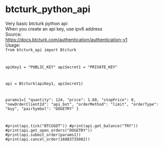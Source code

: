 # btcturk_python_api
Very basic btcturk python api <br>
When you create an api key, use ipv6 address<br>
Source:<br>
https://docs.btcturk.com/authentication/authentication-v1
<br>
Usage:
<br>
<code>from btcturk_api import Btcturk

apiKey1 = "PUBLIC_KEY"
apiSecret1 = "PRIVATE_KEY"

api = Btcturk(apiKey1, apiSecret1)

params1={
    "quantity": 124,
    "price": 1.60,
    "stopPrice": 0,
    "newOrderClientId": "api_bot",
    "orderMethod": "limit",
    "orderType": "buy",
    "pairSymbol": "DOGETRY"
    }

#print(api.tick("BTCUSDT"))
#print(api.get_balance("TRY"))
#print(api.get_open_orders("DOGETRY"))
#print(api.submit_order(params1))
#print(api.cancel_order(16883735082))
</code>
